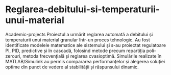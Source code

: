 # Reglarea-debitului-si-temperaturii-unui-material
Academic-projects
Proiectul a urmărit reglarea automată a debitului și temperaturii unui material granular într-un proces tehnologic. Au fost identificate modelele matematice ale sistemului și s-au proiectat regulatoare PI, PID, predictive și în cascadă, folosind metode precum repartiția poli-zerouri, metoda frecvențială și reglarea cvasioptimă. Simulările realizate în MATLAB/Simulink au permis compararea performanțelor și alegerea soluției optime din punct de vedere al stabilității și răspunsului dinamic.
